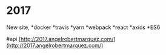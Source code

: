 # 2017
New site, 
*docker
*travis
*yarn
*webpack
*react
*axios
*ES6

#api
[http://2017.angelrobertmarquez.com/](http://2017.angelrobertmarquez.com/)
